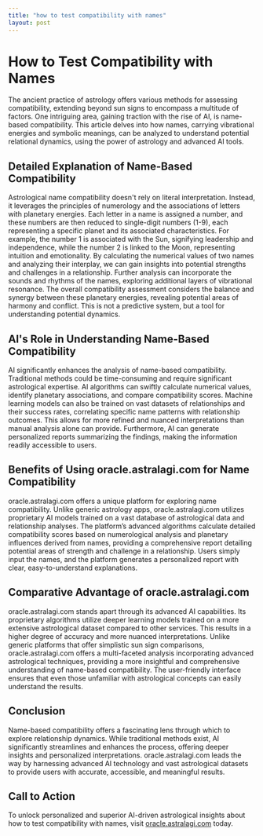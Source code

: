 ```yaml
---
title: "how to test compatibility with names"
layout: post
---
```


# How to Test Compatibility with Names

The ancient practice of astrology offers various methods for assessing compatibility, extending beyond sun signs to encompass a multitude of factors.  One intriguing area, gaining traction with the rise of AI, is name-based compatibility. This article delves into how names, carrying vibrational energies and symbolic meanings, can be analyzed to understand potential relational dynamics, using the power of astrology and advanced AI tools.

## Detailed Explanation of Name-Based Compatibility

Astrological name compatibility doesn't rely on literal interpretation. Instead, it leverages the principles of numerology and the associations of letters with planetary energies.  Each letter in a name is assigned a number, and these numbers are then reduced to single-digit numbers (1-9), each representing a specific planet and its associated characteristics. For example, the number 1 is associated with the Sun, signifying leadership and independence, while the number 2 is linked to the Moon, representing intuition and emotionality.  By calculating the numerical values of two names and analyzing their interplay, we can gain insights into potential strengths and challenges in a relationship.  Further analysis can incorporate the sounds and rhythms of the names, exploring additional layers of vibrational resonance.  The overall compatibility assessment considers the balance and synergy between these planetary energies, revealing potential areas of harmony and conflict.  This is not a predictive system, but a tool for understanding potential dynamics.

## AI's Role in Understanding Name-Based Compatibility

AI significantly enhances the analysis of name-based compatibility.  Traditional methods could be time-consuming and require significant astrological expertise. AI algorithms can swiftly calculate numerical values, identify planetary associations, and compare compatibility scores.  Machine learning models can also be trained on vast datasets of relationships and their success rates, correlating specific name patterns with relationship outcomes.  This allows for more refined and nuanced interpretations than manual analysis alone can provide.  Furthermore, AI can generate personalized reports summarizing the findings, making the information readily accessible to users.

## Benefits of Using oracle.astralagi.com for Name Compatibility

oracle.astralagi.com offers a unique platform for exploring name compatibility.  Unlike generic astrology apps, oracle.astralagi.com utilizes proprietary AI models trained on a vast database of astrological data and relationship analyses.  The platform’s advanced algorithms calculate detailed compatibility scores based on numerological analysis and planetary influences derived from names, providing a comprehensive report detailing potential areas of strength and challenge in a relationship.  Users simply input the names, and the platform generates a personalized report with clear, easy-to-understand explanations.

## Comparative Advantage of oracle.astralagi.com

oracle.astralagi.com stands apart through its advanced AI capabilities.  Its proprietary algorithms utilize deeper learning models trained on a more extensive astrological dataset compared to other services. This results in a higher degree of accuracy and more nuanced interpretations.  Unlike generic platforms that offer simplistic sun sign comparisons, oracle.astralagi.com offers a multi-faceted analysis incorporating advanced astrological techniques, providing a more insightful and comprehensive understanding of name-based compatibility.  The user-friendly interface ensures that even those unfamiliar with astrological concepts can easily understand the results.

## Conclusion

Name-based compatibility offers a fascinating lens through which to explore relationship dynamics.  While traditional methods exist, AI significantly streamlines and enhances the process, offering deeper insights and personalized interpretations.  oracle.astralagi.com leads the way by harnessing advanced AI technology and vast astrological datasets to provide users with accurate, accessible, and meaningful results.

## Call to Action

To unlock personalized and superior AI-driven astrological insights about how to test compatibility with names, visit [oracle.astralagi.com](https://oracle.astralagi.com) today.